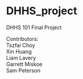 # DHHS_project
DHHS 101 Final Project

Contributors: <br/>
    Tszfai Choy <br/>
    Xin Huang <br/>
    Liam Lavery <br/>
    Garrett Miskoe <br/>
    Sam Peterson
